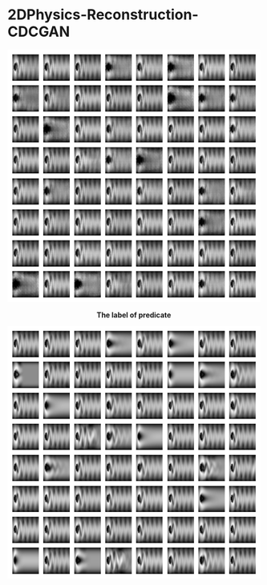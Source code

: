 # 2DPhysics-Reconstruction-CDCGAN
![predicate](./output/display/predicate.png)

<p align="center"><strong>The label of predicate</strong></p>

![predicate](./output/display/label.png)
